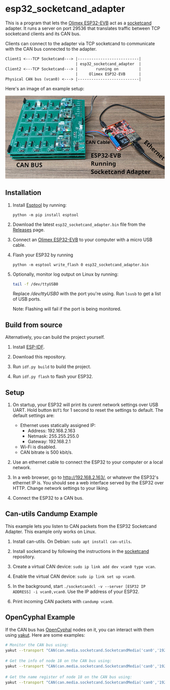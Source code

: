 # esp32_socketcand_adapter

This is a program that lets the [Olimex ESP32-EVB](https://www.olimex.com/Products/IoT/ESP32/ESP32-EVB/open-source-hardware)
act as a [socketcand](https://github.com/linux-can/socketcand/) adapter.
It runs a server on port 29536 that translates traffic between TCP socketcand clients and its CAN bus.

Clients can connect to the adapter via TCP socketcand
to communicate with the CAN bus connected to the adapter.

```
Client1 <---TCP Socketcand---> |---------------------------|
                               | esp32_socketcand_adapter  |
Client2 <---TCP Socketcand---> |        running on         |
                               |     Olimex ESP32-EVB      |
Physical CAN bus (vcan0) <---> |---------------------------|
```

Here's an image of an example setup:

![Example ESP32 Socketcand Translate Setup](socketcand_adapter_labeled.jpg)

## Installation

1. Install [Esptool](https://docs.espressif.com/projects/esptool/en/latest/esp32/)
by running:
    ```
    python -m pip install esptool
    ```

2. Download the latest `esp32_socketcand_adapter.bin` file from the
[Releases](https://github.com/wibotic/socketcand_translate/releases) page.

3. Connect an [Olimex ESP32-EVB](https://www.olimex.com/Products/IoT/ESP32/ESP32-EVB/open-source-hardware)
to your computer with a micro USB cable.

4. Flash your ESP32 by running
    ```
    python -m esptool write_flash 0 esp32_socketcand_adapter.bin
    ```

5. Optionally, monitor log output on Linux by running:

    ```bash
    tail -f /dev/ttyUSB0
    ```
    Replace */dev/ttyUSB0* with the port you're using.
    Run `lsusb` to get a list of USB ports.
    
    Note: Flashing will fail if the port is being monitored.

## Build from source
Alternatively, you can build the project yourself.

1. Install [ESP-IDF](https://docs.espressif.com/projects/esp-idf/en/stable/esp32/get-started/).

2. Download this repository.

3. Run `idf.py build` to build the project.

3. Run `idf.py flash` to flash your ESP32.


## Setup

1. On startup, your ESP32 will print its curent network settings over USB UART.
Hold button `BUT1` for 1 second to reset the settings to default.
The default settings are:
    - Ethernet uses statically assigned IP:
        - Address: 192.168.2.163
        - Netmask: 255.255.255.0
        - Gateway: 192.168.2.1
    - Wi-Fi is disabled.
    - CAN bitrate is 500 kbit/s.

2. Use an ethernet cable to connect the ESP32 to your computer or a local network.

3. In a web browser, go to <http://192.168.2.163/>,
or whatever the ESP32's ethernet IP is.
You should see a web interface served by the ESP32 over HTTP.
Change network settings to your liking.

4. Connect the ESP32 to a CAN bus.

## Can-utils Candump Example

This example lets you listen to CAN packets from the ESP32 Socketcand Adapter. This example only works on Linux.

1. Install can-utils. On Debian: `sudo apt install can-utils`.

2. Install socketcand by following the instructions in
the [socketcand](https://github.com/linux-can/socketcand) repository.

3. Create a virtual CAN device: `sudo ip link add dev vcan0 type vcan`.

4. Enable the virtual CAN device: `sudo ip link set up vcan0`.

5. In the background, start `./socketcandcl -v --server [ESP32 IP ADDRESS] -i vcan0,vcan0`. Use the IP address of your ESP32. 

6. Print incoming CAN packets with `candump vcan0`.

## OpenCyphal Example

If the CAN bus has [OpenCyphal](https://opencyphal.org/) nodes on it,
you can interact with them using
[yakut](https://github.com/OpenCyphal/yakut).
Here are some examples:

```bash
# Monitor the CAN bus using:
yakut --transport "CAN(can.media.socketcand.SocketcandMedia('can0','192.168.2.163'),99)" monitor

# Get the info of node 18 on the CAN bus using:
yakut --transport "CAN(can.media.socketcand.SocketcandMedia('can0','192.168.2.163'),99)" call 18 uavcan.node.GetInfo.1.0 '{}'

# Get the name register of node 18 on the CAN bus using:
yakut --transport "CAN(can.media.socketcand.SocketcandMedia('can0','192.168.2.163'),99)" call 18 uavcan.register.Access.1.0 "{'name':{'name':'NAME'}}"
```
